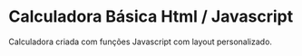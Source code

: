 # Calculadora Básica Html / Javascript 

Calculadora criada com funções Javascript com layout personalizado. 

